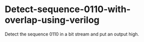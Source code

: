 # Detect-sequence-0110-with-overlap-using-verilog
Detect the sequence 0110 in a bit stream and put an output high.
